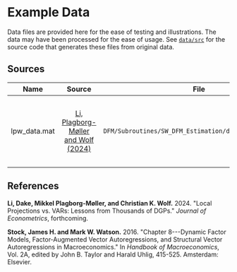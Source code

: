 # Example Data

Data files are provided here for the ease of testing and illustrations.
The data may have been processed for the ease of usage.
See [`data/src`](src/) for the source code
that generates these files from original data.

## Sources

| Name | Source | File | Note |
| :--: | :----: | :--: | :--- |
| lpw_data.mat | [Li, Plagborg-Møller and Wolf (2024)](https://doi.org/10.1016/j.jeconom.2024.105722) | `DFM/Subroutines/SW_DFM_Estimation/data/hom_fac_1.xlsx` | Data are processed with [`lpw_savedata.m`](src/lpw_savedata.m) and used in [Stock and Watson (2016)](https://doi.org/10.1016/bs.hesmac.2016.04.002) |

## References

**Li, Dake, Mikkel Plagborg-Møller, and Christian K. Wolf.** 2024.
"Local Projections vs. VARs: Lessons from Thousands of DGPs."
*Journal of Econometrics*, forthcoming.

**Stock, James H. and Mark W. Watson.** 2016.
"Chapter 8---Dynamic Factor Models, Factor-Augmented Vector Autoregressions, and Structural Vector Autoregressions in Macroeconomics."
In *Handbook of Macroeconomics*, Vol. 2A,
edited by John B. Taylor and Harald Uhlig, 415-525. Amsterdam: Elsevier.
